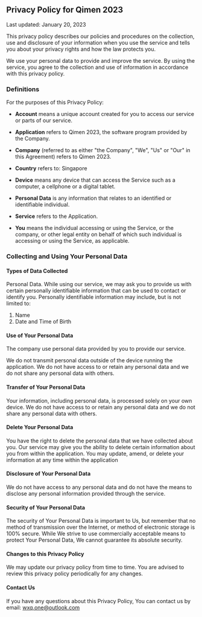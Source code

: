 ## Privacy Policy for Qimen 2023
Last updated: January 20, 2023

This privacy policy describes our policies and procedures on the collection, use and disclosure of your information when you use the service and tells you about your privacy rights and how the law protects you.

We use your personal data to provide and improve the service. By using the service, you agree to the collection and use of information in accordance with this privacy policy.

 

### Definitions

For the purposes of this Privacy Policy:

- **Account** means a unique account created for you to access our service or parts of our service.

- **Application** refers to Qimen 2023, the software program provided by the Company.

- **Company** (referred to as either "the Company", "We", "Us" or "Our" in this Agreement) refers to Qimen 2023.

- **Country** refers to: Singapore

- **Device** means any device that can access the Service such as a computer, a cellphone or a digital tablet.

- **Personal Data** is any information that relates to an identified or identifiable individual.

- **Service** refers to the Application.

- **You** means the individual accessing or using the Service, or the company, or other legal entity on behalf of which such individual is accessing or using the Service, as applicable.


### Collecting and Using Your Personal Data

#### Types of Data Collected
Personal Data. While using our service, we may ask you to provide us with certain personally identifiable information that can be used to contact or identify you. Personally identifiable information may include, but is not limited to:
1. Name
2. Date and Time of Birth


#### Use of Your Personal Data
The company use personal data provided by you to provide our service.

We do not transmit personal data outside of the device running the application. We do not have access to or retain any personal data and we do not share any personal data with others.

#### Transfer of Your Personal Data
Your information, including personal data, is processed solely on your own device. We do not have access to or retain any personal data and we do not share any personal data with others.

#### Delete Your Personal Data
You have the right to delete the personal data that we have collected about you. Our service may give you the ability to delete certain information about you from within the application. You may update, amend, or delete your information at any time within the application


#### Disclosure of Your Personal Data
We do not have access to any personal data and do not have the means to disclose any personal information provided through the service.


#### Security of Your Personal Data
The security of Your Personal Data is important to Us, but remember that no method of transmission over the Internet, or method of electronic storage is 100% secure. While We strive to use commercially acceptable means to protect Your Personal Data, We cannot guarantee its absolute security.



#### Changes to this Privacy Policy
We may update our privacy policy from time to time. You are advised to review this privacy policy periodically for any changes. 

#### Contact Us
If you have any questions about this Privacy Policy, You can contact us by email: wxq.one@outlook.com
